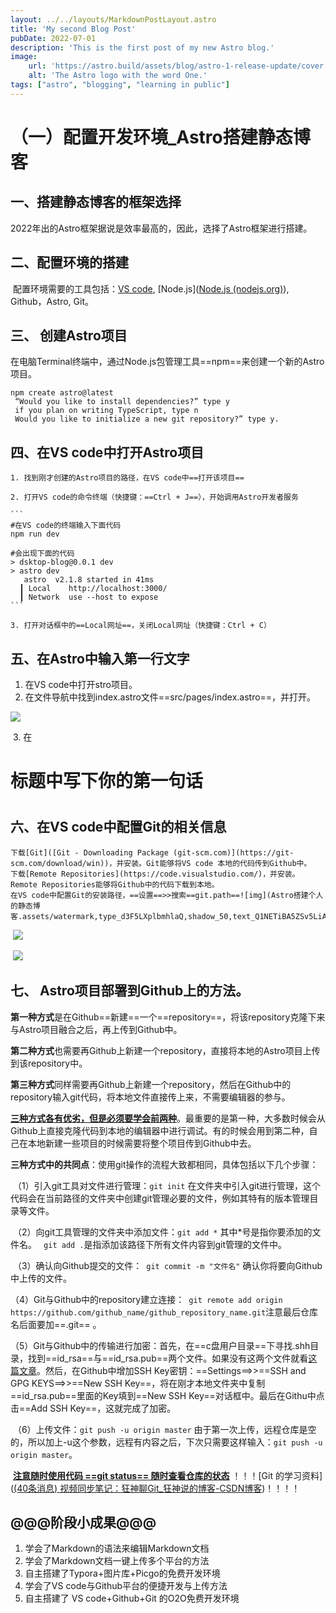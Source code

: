 ```yaml
---
layout: ../../layouts/MarkdownPostLayout.astro
title: 'My second Blog Post'
pubDate: 2022-07-01
description: 'This is the first post of my new Astro blog.'
image:
    url: 'https://astro.build/assets/blog/astro-1-release-update/cover.jpeg' 
    alt: 'The Astro logo with the word One.'
tags: ["astro", "blogging", "learning in public"]
---
```

# （一）配置开发环境_Astro搭建静态博客

## 一、搭建静态博客的框架选择

​	2022年出的Astro框架据说是效率最高的，因此，选择了Astro框架进行搭建。

## 二、配置环境的搭建

​	配置环境需要的工具包括：[VS code](https://az764295.vo.msecnd.net/stable/ee2b180d582a7f601fa6ecfdad8d9fd269ab1884/VSCodeUserSetup-x64-1.76.2.exe), [Node.js]([Node.js (nodejs.org)](https://nodejs.org/en)), Github，Astro, Git。

## 三、 创建Astro项目

​	在电脑Terminal终端中，通过Node.js包管理工具==npm==来创建一个新的Astro项目。

```
npm create astro@latest
 “Would you like to install dependencies?” type y
 if you plan on writing TypeScript, type n
 Would you like to initialize a new git repository?” type y.
```

## 四、在VS code中打开Astro项目

	1. 找到刚才创建的Astro项目的路径，在VS code中==打开该项目==
	
	2. 打开VS code的命令终端（快捷键：==Ctrl + J==），开始调用Astro开发者服务
	
	```
	#在VS code的终端输入下面代码
	npm run dev
	
	#会出现下面的代码
	> dsktop-blog@0.0.1 dev
	> astro dev
	   astro  v2.1.8 started in 41ms
	  ┃ Local    http://localhost:3000/
	  ┃ Network  use --host to expose
	```
	
	3. 打开对话框中的==Local网址==，关闭Local网址（快捷键：Ctrl + C）

## 五、在Astro中输入第一行文字

1. 在VS code中打开stro项目。
2. 在文件导航中找到index.astro文件==src/pages/index.astro==，并打开。

![](（一）配置开发环境_Astro静态博客.assets/image-20230330101346482.png)

​	3. 在<h1>标题中写下你的第一句话<h1>

## 六、在VS code中配置Git的相关信息

 	下载[Git]([Git - Downloading Package (git-scm.com)](https://git-scm.com/download/win))，并安装。Git能够将VS code 本地的代码传到Github中。
 	下载[Remote Repositories](https://code.visualstudio.com/)，并安装。Remote Repositories能够将Github中的代码下载到本地。
 	在VS code中配置Git的安装路径，==设置==>>搜索==git.path==![img](Astro搭建个人的静态博客.assets/watermark,type_d3F5LXplbmhlaQ,shadow_50,text_Q1NETiBA5ZSv5LiA55qE6Zi_6YeR,size_20,color_FFFFFF,t_70,g_se,x_16.png)

​	![](（一）配置开发环境_Astro静态博客.assets/watermark,type_d3F5LXplbmhlaQ,shadow_50,text_Q1NETiBA5ZSv5LiA55qE6Zi_6YeR,size_20,color_FFFFFF,t_70,g_se,x_16-16801836291232.png)

​		![](（一）配置开发环境_Astro静态博客.assets/watermark,type_d3F5LXplbmhlaQ,shadow_50,text_Q1NETiBA5ZSv5LiA55qE6Zi_6YeR,size_20,color_FFFFFF,t_70,g_se,x_16-16801836537194.png)

## 七、 Astro项目部署到Github上的方法。

​	**第一种方式**是在Github==新建==一个==repository==，将该repository克隆下来与Astro项目融合之后，再上传到Github中。

​	**第二种方式**也需要再Github上新建一个repository，直接将本地的Astro项目上传到该repository中。

​	**第三种方式**同样需要再Github上新建一个repository，然后在Github中的repository输入git代码，将本地文件直接传上来，不需要编辑器的参与。

​	<u>**三种方式各有优劣，但是必须要学会前两种**</u>。最重要的是第一种，大多数时候会从Github上直接克隆代码到本地的编辑器中进行调试。有的时候会用到第二种，自己在本地新建一些项目的时候需要将整个项目传到Github中去。

​	**三种方式中的共同点**：使用git操作的流程大致都相同，具体包括以下几个步骤：

​	（1）引入git工具对文件进行管理：`git init` 在文件夹中引入git进行管理，这个代码会在当前路径的文件夹中创建git管理必要的文件，例如其特有的版本管理目录等文件。

​	（2）向git工具管理的文件夹中添加文件：`git add *` 其中*号是指你要添加的文件名。 ` git add .`是指添加该路径下所有文件内容到git管理的文件中。

​	（3）确认向Github提交的文件：` git commit -m "文件名"` 确认你将要向Github中上传的文件。

​	（4）Git与Github中的repository建立连接：` git remote add origin https://github.com/github_name/github_repository_name.git`注意最后仓库名后面要加==.git== 。

​	（5）Git与Github中的传输进行加密：首先，在==c盘用户目录==下寻找.shh目录，找到==id_rsa==与==id_rsa.pub==两个文件。如果没有这两个文件就看[这篇文章](https://cloud.tencent.com/developer/article/1504684#)。然后，在Github中增加SSH Key密钥：==Settings==>>==SSH and GPG KEYS==>>==New SSH Key==，将在刚才本地文件夹中复制==id_rsa.pub==里面的Key填到==New SSH Key==对话框中。最后在Githu中点击==Add SSH Key==，这就完成了加密。

​	（6）上传文件：`git push -u origin master` 由于第一次上传，远程仓库是空的，所以加上-u这个参数，远程有内容之后，下次只需要这样输入：`git push -u origin master`。

​	**<u>注意随时使用代码   ==git status==  随时查看仓库的状态</u>**	！！！[Git 的学习资料]([(40条消息) 视频同步笔记：狂神聊Git_狂神说的博客-CSDN博客](https://blog.csdn.net/qq_33369905/article/details/106647320))！！！！

## @@@阶段小成果@@@

1. 学会了Markdown的语法来编辑Markdown文档
2. 学会了Markdown文档一键上传多个平台的方法
3. 自主搭建了Typora+图片库+Picgo的免费开发环境
4. 学会了VS code与Github平台的便捷开发与上传方法
5. 自主搭建了 VS code+Github+Git 的O2O免费开发环境

